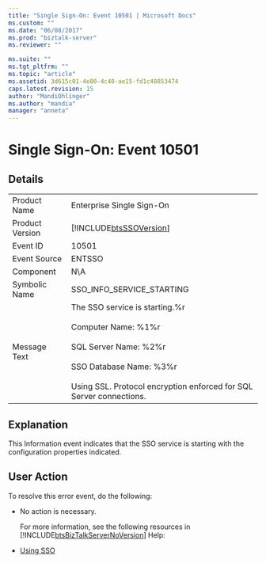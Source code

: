 ```yaml
---
title: "Single Sign-On: Event 10501 | Microsoft Docs"
ms.custom: ""
ms.date: "06/08/2017"
ms.prod: "biztalk-server"
ms.reviewer: ""

ms.suite: ""
ms.tgt_pltfrm: ""
ms.topic: "article"
ms.assetid: 3d615c01-4e80-4c40-ae15-fd1c48853474
caps.latest.revision: 15
author: "MandiOhlinger"
ms.author: "mandia"
manager: "anneta"
---
```

# Single Sign-On: Event 10501
## Details  

|                 |                                                                                                                                                                                                                      |
|-----------------|----------------------------------------------------------------------------------------------------------------------------------------------------------------------------------------------------------------------|
|  Product Name   |                                                                                              Enterprise Single Sign-On                                                                                               |
| Product Version |                                                                              [!INCLUDE[btsSSOVersion](../includes/btsssoversion-md.md)]                                                                              |
|    Event ID     |                                                                                                        10501                                                                                                         |
|  Event Source   |                                                                                                        ENTSSO                                                                                                        |
|    Component    |                                                                                                         N\A                                                                                                          |
|  Symbolic Name  |                                                                                              SSO_INFO_SERVICE_STARTING                                                                                               |
|  Message Text   | The SSO service is starting.%r<br /><br /> Computer Name: %1%r<br /><br /> SQL Server Name: %2%r<br /><br /> SSO Database Name: %3%r<br /><br /> Using SSL. Protocol encryption enforced for SQL Server connections. |

## Explanation  
 This Information event indicates that the SSO service is starting with the configuration properties indicated.  

## User Action  
 To resolve this error event, do the following:  

- No action is necessary.  

  For more information, see the following resources in [!INCLUDE[btsBizTalkServerNoVersion](../includes/btsbiztalkservernoversion-md.md)] Help:  

- [Using SSO](../core/using-sso.md)
